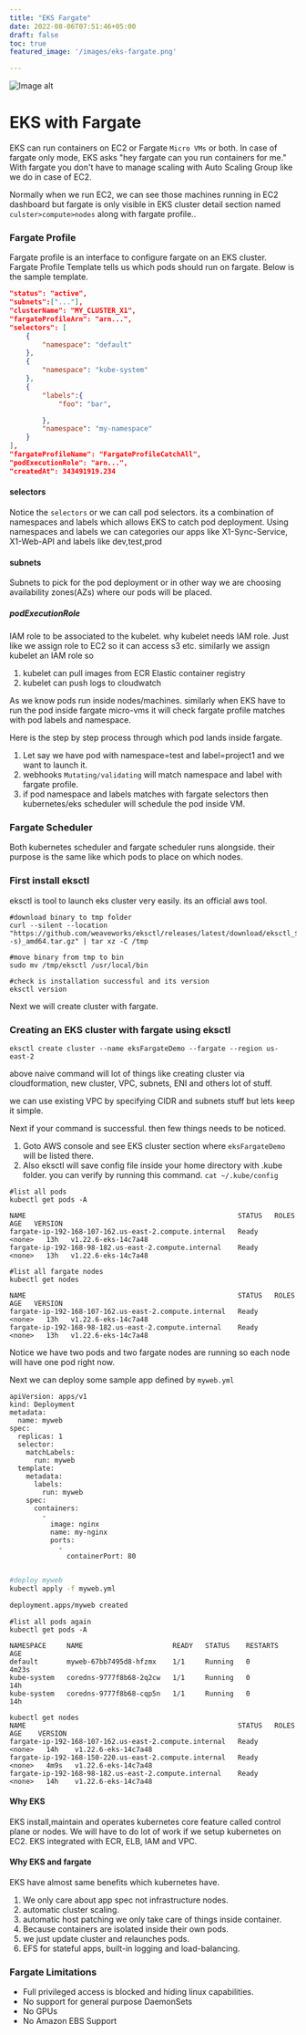 ```yaml
---
title: "EKS Fargate"
date: 2022-08-06T07:51:46+05:00
draft: false
toc: true
featured_image: '/images/eks-fargate.png'

---
```


![Image alt](/images/eks-fargate.png)
# EKS with Fargate
EKS can run containers on EC2 or Fargate `Micro VMs` or both.
In case of fargate only mode, EKS asks "hey fargate can you run containers for me."
With fargate you don't have to manage scaling with Auto Scaling Group like we do in case of EC2. 

Normally when we run EC2, we can see those machines running in EC2 dashboard but fargate is only visible in EKS cluster detail section named `culster>compute>nodes` along with fargate profile..

### Fargate Profile
Fargate profile is an interface to configure fargate on an EKS cluster.
Fargate Profile Template tells us which pods should run on fargate.  Below is the sample template. 



```json
"status": "active",
"subnets":["..."],
"clusterName": "MY_CLUSTER_X1",
"fargateProfileArn": "arn...",
"selectors": [
    {
        "namespace": "default"
    },
    {
        "namespace": "kube-system"
    },
    {
        "labels":{
            "foo": "bar",

        },
        "namespace": "my-namespace"
    }
],
"fargateProfileName": "FargateProfileCatchAll",
"podExecutionRole": "arn...",
"createdAt": 343491919.234


```

#### selectors
Notice the `selectors` or we can call pod selectors. its a combination of namespaces and labels which allows EKS to catch pod deployment. Using namespaces and labels we can categories our apps like X1-Sync-Service, X1-Web-API and labels like dev,test,prod

#### subnets
Subnets to pick for the pod deployment or in other way we are choosing availability zones(AZs) where our pods will be placed.

##### podExecutionRole
IAM role to be associated to the kubelet. why kubelet needs IAM role. Just like we assign role to EC2 so it can access s3 etc. 
similarly we assign kubelet an IAM role so 
1. kubelet can pull images from ECR Elastic container registry
2. kubelet can push logs to cloudwatch

As we know pods run inside nodes/machines. similarly when EKS have to run the pod inside fargate micro-vms it will check fargate profile matches with pod labels and namespace.

Here is the step by step process through which pod lands inside fargate.

1. Let say we have pod with namespace=test and label=project1 and we want to launch it.
2.  webhooks `Mutating/validating` will match namespace and label with fargate profile. 
3. if pod namespace and labels matches with fargate selectors then kubernetes/eks scheduler will schedule the pod inside VM.


### Fargate Scheduler
Both kubernetes scheduler and fargate scheduler runs alongside. their purpose is the same like which pods to place on which nodes.


### First install eksctl 
eksctl is tool to launch eks cluster very easily. its an official aws tool.
```shell
#download binary to tmp folder
curl --silent --location "https://github.com/weaveworks/eksctl/releases/latest/download/eksctl_$(uname -s)_amd64.tar.gz" | tar xz -C /tmp

#move binary from tmp to bin
sudo mv /tmp/eksctl /usr/local/bin

#check is installation successful and its version
eksctl version
```
Next we will create cluster with fargate.

### Creating an EKS cluster with fargate using eksctl

```shell
eksctl create cluster --name eksFargateDemo --fargate --region us-east-2
```
above naive command will lot of things like creating cluster via cloudformation, new cluster,  VPC, subnets, ENI and others lot of stuff.

we can use existing VPC by specifying CIDR and subnets stuff but lets keep it simple.

Next if your command is successful. then few things needs to be noticed. 
1. Goto AWS console and see EKS cluster section where `eksFargateDemo` will be listed there. 
2. Also eksctl will save config file inside your home directory with .kube folder. you can verify by running this command. `cat ~/.kube/config` 



```shell
#list all pods
kubectl get pods -A

NAME                                                    STATUS   ROLES    AGE   VERSION
fargate-ip-192-168-107-162.us-east-2.compute.internal   Ready    <none>   13h   v1.22.6-eks-14c7a48
fargate-ip-192-168-98-182.us-east-2.compute.internal    Ready    <none>   13h   v1.22.6-eks-14c7a48
```

```shell
#list all fargate nodes
kubectl get nodes

NAME                                                    STATUS   ROLES    AGE   VERSION
fargate-ip-192-168-107-162.us-east-2.compute.internal   Ready    <none>   13h   v1.22.6-eks-14c7a48
fargate-ip-192-168-98-182.us-east-2.compute.internal    Ready    <none>   13h   v1.22.6-eks-14c7a48
```

Notice we have two pods and two fargate nodes are running so each node will have one pod right now.

Next we can deploy some sample app defined by `myweb.yml`

```
apiVersion: apps/v1
kind: Deployment
metadata: 
  name: myweb
spec: 
  replicas: 1
  selector: 
    matchLabels: 
      run: myweb
  template: 
    metadata: 
      labels: 
        run: myweb
    spec: 
      containers: 
        - 
          image: nginx
          name: my-nginx
          ports: 
            - 
              containerPort: 80


```


```bash
#deploy myweb 
kubectl apply -f myweb.yml

deployment.apps/myweb created
```

```shell
#list all pods again
kubectl get pods -A

NAMESPACE     NAME                      READY   STATUS    RESTARTS   AGE
default       myweb-67bb7495d8-hfzmx    1/1     Running   0          4m23s
kube-system   coredns-9777f8b68-2q2cw   1/1     Running   0          14h
kube-system   coredns-9777f8b68-cqp5n   1/1     Running   0          14h
```

```shell
kubectl get nodes
NAME                                                    STATUS   ROLES    AGE    VERSION
fargate-ip-192-168-107-162.us-east-2.compute.internal   Ready    <none>   14h    v1.22.6-eks-14c7a48
fargate-ip-192-168-150-220.us-east-2.compute.internal   Ready    <none>   4m9s   v1.22.6-eks-14c7a48
fargate-ip-192-168-98-182.us-east-2.compute.internal    Ready    <none>   14h    v1.22.6-eks-14c7a48
```

#### Why EKS
EKS install,maintain and operates kubernetes core feature called control plane or nodes. We will have to do lot of work if we setup kubernetes on EC2. 
EKS integrated with ECR, ELB, IAM and VPC.

#### Why EKS and fargate
EKS have almost same benefits which kubernetes have. 

1. We only care about app spec not infrastructure nodes.
2. automatic cluster scaling. 
3. automatic host patching we only take care of things inside container.
4. Because containers are isolated inside their own pods.
5. we just update cluster and relaunches pods.
6. EFS for stateful apps, built-in logging and load-balancing.

### Fargate Limitations
- Full privileged access is blocked and hiding linux capabilities. 
- No support for general purpose DaemonSets
- No GPUs
- No Amazon EBS Support

